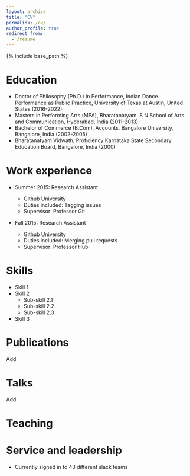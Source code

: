 ```yaml
---
layout: archive
title: "CV"
permalink: /cv/
author_profile: true
redirect_from:
  - /resume
---
```


{% include base_path %}

Education
======
* Doctor of Philosophy (Ph.D.) in Performance, Indian Dance. Performance as Public Practice, University of Texas at Austin, United States  (2016-2022)
* Masters in Performing Arts (MPA), Bharatanatyam. S N School of Arts and Communication, Hyderabad, India (2011-2013)
* Bachelor of Commerce (B.Com), Accounts. Bangalore University, Bangalore, India (2002-2005)
* Bharatanatyam Vidwath, Proficiency Karnataka State Secondary Education Board, Bangalore, India (2000)

Work experience
======
* Summer 2015: Research Assistant
  * Github University
  * Duties included: Tagging issues
  * Supervisor: Professor Git

* Fall 2015: Research Assistant
  * Github University
  * Duties included: Merging pull requests
  * Supervisor: Professor Hub
  
Skills
======
* Skill 1
* Skill 2
  * Sub-skill 2.1
  * Sub-skill 2.2
  * Sub-skill 2.3
* Skill 3

Publications
======
Add
  
Talks
======
Add

Teaching
======
  
Service and leadership
======
* Currently signed in to 43 different slack teams

